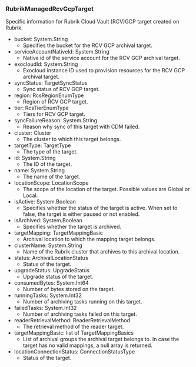 ### RubrikManagedRcvGcpTarget
Specific information for Rubrik Cloud Vault (RCV)GCP target created on Rubrik.

- bucket: System.String
  - Specifies the bucket for the RCV GCP archival target.
- serviceAccountNativeId: System.String
  - Native id of the service account for the RCV GCP archival target.
- exocloudId: System.String
  - Exocloud instance ID used to provision resources for the RCV GCP archival target.
- syncStatus: TargetSyncStatus
  - Sync status of RCV GCP target.
- region: RcsRegionEnumType
  - Region of RCV GCP target.
- tier: RcsTierEnumType
  - Tiers for RCV GCP target.
- syncFailureReason: System.String
  - Reason why sync of this target with CDM failed.
- cluster: Cluster
  - The cluster to which this target belongs.
- targetType: TargetType
  - The type of the target.
- id: System.String
  - The ID of the target.
- name: System.String
  - The name of the target.
- locationScope: LocationScope
  - The scope of the location of the target. Possible values are Global or Local.
- isActive: System.Boolean
  - Specifies whether the status of the target is active. When set to false, the target is either paused or not enabled.
- isArchived: System.Boolean
  - Specifies whether the target is archived.
- targetMapping: TargetMappingBasic
  - Archival location to which the mapping target belongs.
- clusterName: System.String
  - Name of the Rubrik cluster that archives to this archival location.
- status: ArchivalLocationStatus
  - Status of the target.
- upgradeStatus: UpgradeStatus
  - Upgrade status of the target.
- consumedBytes: System.Int64
  - Number of bytes stored on the target.
- runningTasks: System.Int32
  - Number of archiving tasks running on this target.
- failedTasks: System.Int32
  - Number of archiving tasks failed on this target.
- readerRetrievalMethod: ReaderRetrievalMethod
  - The retrieval method of the reader target.
- targetMappingBasic: list of TargetMappingBasics
  - List of archival groups the archival target belongs to. In case the target has no valid mappings, a null array is returned.
- locationConnectionStatus: ConnectionStatusType
  - Status of the target.
